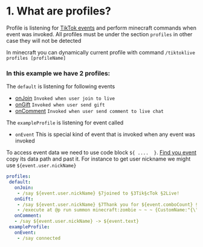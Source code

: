 
# 1. What are profiles?
 
   Profile is listening for [TikTok events](https://jwdeveloper.github.io/TikTokLiveSpigot/webeditor/) and perform minecraft commands
   when event was invoked. All profiles must be under the section `profiles` in other 
   case they will not be detected

   In minecraft you can dynamically current profile with command `/tiktoklive profiles [profileName]`

   ### In this example we have 2 profiles:

   The `default` is listening for following events

   - [onJoin](https://jwdeveloper.github.io/TikTokLiveSpigot/webeditor/?event=onJoin) `Invoked when user join to live` 
   - [onGift](https://jwdeveloper.github.io/TikTokLiveSpigot/webeditor/?event=noGift) `Invoked when user send gift`
   - [onComment](https://jwdeveloper.github.io/TikTokLiveSpigot/webeditor/?event=onComment) `Invoked when user send comment to live chat`

  The `exampleProfile` is listening for event called 
   - `onEvent`  This is special kind of event that is invoked when any event was invoked

   To access event data we need to use code block `${ ....  }`.
   [Find you event](https://jwdeveloper.github.io/TikTokLiveSpigot/webeditor/)
   copy its data path and past it. For instance to get user nickname we might use `${event.user.nickName}`

``` yml
profiles:
 default:
   onJoin:
    - /say ${event.user.nickName} §7joined to §3Tik§cTok §2Live!
   onGift:
    - /say ${event.user.nickName} §7Thank you for ${event.comboCount} §2${event.gift.name}
    - /execute at @p run summon minecraft:zombie ~ ~ ~ {CustomName:"{\"text\":\"${event.user.nickName}\"}"}
   onComment:
   - /say ${event.user.nickName} -> ${event.text}
 exampleProfile:
   onEvent:
    - /say connected
```   
  